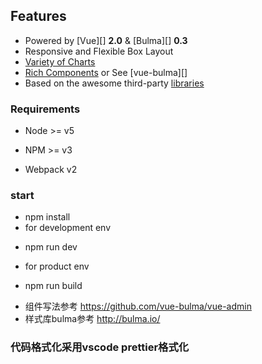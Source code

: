 ## Features

* Powered by [Vue][] **2.0** & [Bulma][] **0.3**
* Responsive and Flexible Box Layout
* [Variety of Charts](doc/charts.md)
* [Rich Components](doc/components.md) or See [vue-bulma][]
* Based on the awesome third-party [libraries](doc/dependencies.md)


### Requirements

  * Node >= v5

  * NPM >= v3

  * Webpack v2

### start
* npm install
* for development env
- npm run dev
* for product env
- npm run build
* 组件写法参考 https://github.com/vue-bulma/vue-admin 
* 样式库bulma参考 http://bulma.io/

### 代码格式化采用vscode prettier格式化


